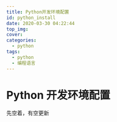 ```yaml
---
title: Python开发环境配置
id: python_install
date: 2020-03-30 04:22:44
top_img:
cover:
categories:
  - python
tags:
  - python
  - 编程语言
---
```


# Python 开发环境配置

先空着，有空更新
